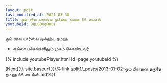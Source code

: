 ```yaml
---
layout: post
last_modified_at: 2021-03-30
title: ஓம் சர்வ பார்ஸ்வ முக்ஹ்ய நமஹ ௧௧ டைம்ஸ்
youtubeId: 9QLG0XqRnuI
---
```

 
 
 ஓம் சர்வ பார்ஸ்வ முக்ஹ்ய நமஹ  
 
 -  எல்லா பக்கங்களிலும் முகம் கொண்டவர் 
 
  
 
  
 
 
 
 
 
 


{% include youtubePlayer.html id=page.youtubeId %}
 
[Next]({{ site.baseurl }}{% link  split1/_posts/2013-01-02-ஓம் பிராதன தருதே நமஹ ௧௧ டைம்ஸ்.md%})
 
